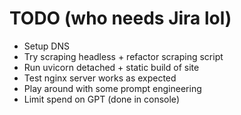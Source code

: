 # TODO (who needs Jira lol)

- Setup DNS
- Try scraping headless + refactor scraping script
- Run uvicorn detached + static build of site
- Test nginx server works as expected
- Play around with some prompt engineering
- Limit spend on GPT (done in console)
